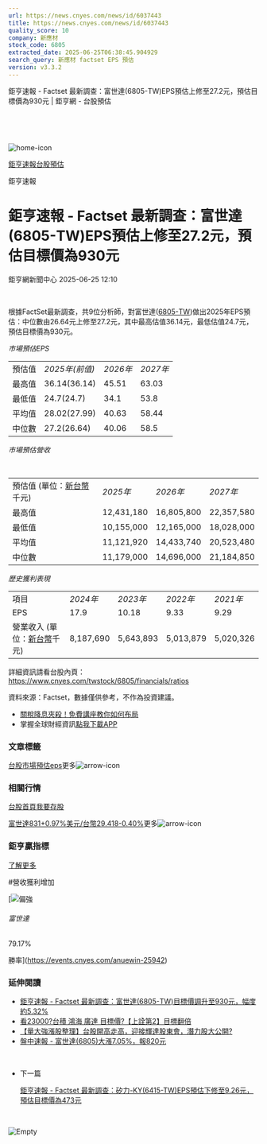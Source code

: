 ```yaml
---
url: https://news.cnyes.com/news/id/6037443
title: https://news.cnyes.com/news/id/6037443
quality_score: 10
company: 新應材
stock_code: 6805
extracted_date: 2025-06-25T06:38:45.904929
search_query: 新應材 factset EPS 預估
version: v3.3.2
---
```


鉅亨速報 - Factset 最新調查：富世達(6805-TW)EPS預估上修至27.2元，預估目標價為930元 | 鉅亨網 - 台股預估

‌

‌

![home-icon](/assets/icons/breadCrumb/symbol-icon-home.svg)

[鉅亨速報](/news/cat/anue_live)[台股預估](/news/cat/tw_forecast)

鉅亨速報

# 鉅亨速報 - Factset 最新調查：富世達(6805-TW)EPS預估上修至27.2元，預估目標價為930元

鉅亨網新聞中心 2025-06-25 12:10

‌

根據FactSet最新調查，共9位分析師，對富世達([6805-TW](https://www.cnyes.com/twstock/6805))做出2025年EPS預估：中位數由26.64元上修至27.2元，其中最高估值36.14元，最低估值24.7元，預估目標價為930元。

*市場預估EPS*

|  |  |  |  |
| --- | --- | --- | --- |
| 預估值 | *2025年(前值)* | *2026年* | *2027年* |
| 最高值 | 36.14(36.14) | 45.51 | 63.03 |
| 最低值 | 24.7(24.7) | 34.1 | 53.8 |
| 平均值 | 28.02(27.99) | 40.63 | 58.44 |
| 中位數 | 27.2(26.64) | 40.06 | 58.5 |

*市場預估營收*

‌

|  |  |  |  |
| --- | --- | --- | --- |
| 預估值 (單位：[新台幣](https://invest.cnyes.com/forex/detail/usdtwd)千元) | *2025年* | *2026年* | *2027年* |
| 最高值 | 12,431,180 | 16,805,800 | 22,357,580 |
| 最低值 | 10,155,000 | 12,165,000 | 18,028,000 |
| 平均值 | 11,121,920 | 14,433,740 | 20,523,480 |
| 中位數 | 11,179,000 | 14,696,000 | 21,184,850 |

*歷史獲利表現*

|  |  |  |  |  |
| --- | --- | --- | --- | --- |
| 項目 | *2024年* | *2023年* | *2022年* | *2021年* |
| EPS | 17.9 | 10.18 | 9.33 | 9.29 |
| 營業收入 (單位：[新台幣](https://invest.cnyes.com/forex/detail/usdtwd)千元) | 8,187,690 | 5,643,893 | 5,013,879 | 5,020,326 |

詳細資訊請看台股內頁：  
<https://www.cnyes.com/twstock/6805/financials/ratios>

資料來源：Factset，數據僅供參考，不作為投資建議。

* [關稅降息夾殺！免費講座教你如何布局](https://www.rsc.com.tw/Cnyes_RSC/SeminarBooking2025InvestmentOutlook.aspx?utm_source=anue&utm_medium=usstocks_end)
* 掌握全球財經資訊[點我下載APP](http://www.cnyes.com/app/?utm_source=mweb&utm_medium=HamMenuBanner&utm_campaign=fixed&utm_content=entr)

### 文章標籤

[台股](https://news.cnyes.com/tag/台股 "台股")[市場預估](https://news.cnyes.com/tag/市場預估 "市場預估")[eps](https://news.cnyes.com/tag/eps "eps")更多![arrow-icon](/assets/icons/arrows/arrow-down.svg)

### 相關行情

[台股首頁](https://www.cnyes.com/twstock)[我要存股](https://supr.link/8OHaU)

[富世達831+0.97%](https://www.cnyes.com/twstock/6805)[美元/台幣29.418-0.40%](https://invest.cnyes.com/forex/detail/USDTWD)更多![arrow-icon](/assets/icons/arrows/arrow-down.svg)

### 鉅亨贏指標

[了解更多](https://events.cnyes.com/anuewin-25942)

#營收獲利增加

[![偏強](/assets/icons/win-indicator/long.svg)

###### 富世達

79.17%

勝率](https://events.cnyes.com/anuewin-25942)

### 延伸閱讀

* [鉅亨速報 - Factset 最新調查：富世達(6805-TW)目標價調升至930元，幅度約5.32%](/news/id/6037441)
* [看23000?台積 鴻海 廣達 目標價?【上詮第2】目標翻倍](/news/id/6036182)
* [【量大強漲股整理】台股開高走高，迎接輝達股東會，潛力股大公開?](/news/id/6036288)
* [盤中速報 - 富世達(6805)大漲7.05%，報820元](/news/id/6035508)

‌

* 下一篇

  [鉅亨速報 - Factset 最新調查：矽力-KY(6415-TW)EPS預估下修至9.26元，預估目標價為473元](/news/id/6036929)

‌

![Empty](/assets/icons/skeleton/empty-image.svg)

‌